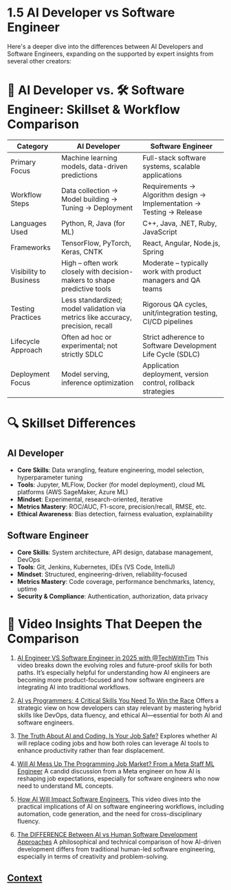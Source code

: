 # 1.5 AI Developer vs Software Engineer 

Here's a deeper dive into the differences between AI Developers and Software Engineers, expanding on the supported by expert insights from several other creators:
 
 # 🧠 AI Developer vs. 🛠️ Software Engineer: Skillset & Workflow Comparison

 | Category              | AI Developer                                                                 | Software Engineer                                                                 |
|-----------------------|-------------------------------------------------------------------------------|----------------------------------------------------------------------------------|
| Primary Focus         | Machine learning models, data-driven predictions                             | Full-stack software systems, scalable applications                               |
| Workflow Steps        | Data collection → Model building → Tuning → Deployment                       | Requirements → Algorithm design → Implementation → Testing → Release             |
| Languages Used        | Python, R, Java (for ML)                                                     | C++, Java, .NET, Ruby, JavaScript                                                |
| Frameworks            | TensorFlow, PyTorch, Keras, CNTK                                             | React, Angular, Node.js, Spring                                                  |
| Visibility to Business| High – often work closely with decision-makers to shape predictive tools      | Moderate – typically work with product managers and QA teams                      |
| Testing Practices     | Less standardized; model validation via metrics like accuracy, precision, recall | Rigorous QA cycles, unit/integration testing, CI/CD pipelines                   |
| Lifecycle Approach    | Often ad hoc or experimental; not strictly SDLC                              | Strict adherence to Software Development Life Cycle (SDLC)                        |
| Deployment Focus      | Model serving, inference optimization                                        | Application deployment, version control, rollback strategies                     |


# 🔍 Skillset Differences
## AI Developer

* **Core Skills**: Data wrangling, feature engineering, model selection, hyperparameter tuning
* **Tools**: Jupyter, MLFlow, Docker (for model deployment), cloud ML platforms (AWS SageMaker, Azure ML)
* **Mindset**: Experimental, research-oriented, iterative
* **Metrics Mastery**: ROC/AUC, F1-score, precision/recall, RMSE, etc.
* **Ethical Awareness**: Bias detection, fairness evaluation, explainability

## Software Engineer

* **Core Skills**: System architecture, API design, database management, DevOps
* **Tools**: Git, Jenkins, Kubernetes, IDEs (VS Code, IntelliJ)
* **Mindset**: Structured, engineering-driven, reliability-focused
* **Metrics Mastery**: Code coverage, performance benchmarks, latency, uptime
* **Security & Compliance**: Authentication, authorization, data privacy

# 🎥 Video Insights That Deepen the Comparison
1. [AI Engineer VS Software Engineer in 2025 with @TechWithTim](https://www.youtube.com/watch?v=R1skQXKV4y4)
This video breaks down the evolving roles and future-proof skills for both paths. It’s especially helpful for understanding how AI engineers are becoming more product-focused and how software engineers are integrating AI into traditional workflows.

2. [AI vs Programmers: 4 Critical Skills You Need To Win the Race](https://www.youtube.com/watch?v=Nn08HVq4BHA)
Offers a strategic view on how developers can stay relevant by mastering hybrid skills like DevOps, data fluency, and ethical AI—essential for both AI and software engineers.

3. [The Truth About AI and Coding. Is Your Job Safe?](https://www.youtube.com/watch?v=oObg8rRXZVM)
Explores whether AI will replace coding jobs and how both roles can leverage AI tools to enhance productivity rather than fear displacement.

4. [Will AI Mess Up The Programming Job Market? From a Meta Staff ML Engineer](https://www.youtube.com/watch?v=V0kKdq0MLqU)
A candid discussion from a Meta engineer on how AI is reshaping job expectations, especially for software engineers who now need to understand ML concepts.

5. [How AI Will Impact Software Engineers.](https://www.youtube.com/watch?v=S2trOMG9PqQ&t=1s)
This video dives into the practical implications of AI on software engineering workflows, including automation, code generation, and the need for cross-disciplinary fluency.

6. [The DIFFERENCE Between AI vs Human Software Development Approaches](https://www.youtube.com/watch?v=e1N7m9bc0nQ)
A philosophical and technical comparison of how AI-driven development differs from traditional human-led software engineering, especially in terms of creativity and problem-solving.


 
 ## [Context](./../context.md)

